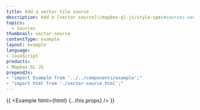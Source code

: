 ```yaml
---
title: Add a vector tile source
description: Add a [vector source](/mapbox-gl-js/style-spec#sources-vector) to a map.
topics:
  - Sources
thumbnail: vector-source
contentType: example
layout: example
language:
- JavaScript
products:
- Mapbox GL JS
prependJs:
- "import Example from '../../components/example';"
- "import html from './vector-source.html';"
---
```


{{ <Example html={html} {...this.props} /> }}
